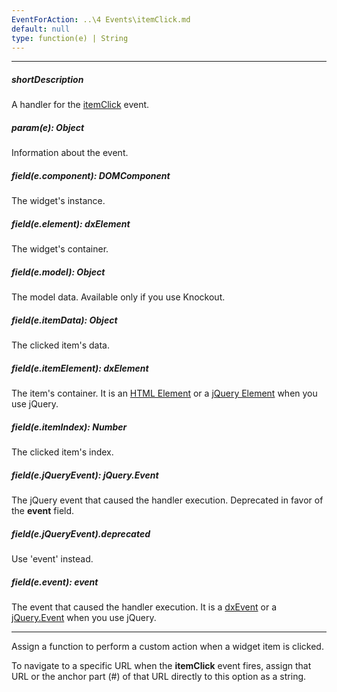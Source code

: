 ```yaml
---
EventForAction: ..\4 Events\itemClick.md
default: null
type: function(e) | String
---
```

---
##### shortDescription
A handler for the [itemClick](/api-reference/10%20UI%20Widgets/CollectionWidget/4%20Events/itemClick.md '{basewidgetpath}/Events/#itemClick') event.

##### param(e): Object
Information about the event.

##### field(e.component): DOMComponent
The widget's instance.

##### field(e.element): dxElement
The widget's container.

##### field(e.model): Object
The model data. Available only if you use Knockout.

##### field(e.itemData): Object
The clicked item's data.

##### field(e.itemElement): dxElement
The item's container. It is an [HTML Element](https://developer.mozilla.org/en-US/docs/Web/API/HTMLElement) or a [jQuery Element](https://api.jquery.com/Types/#jQuery) when you use jQuery.

##### field(e.itemIndex): Number
The clicked item's index.

##### field(e.jQueryEvent): jQuery.Event
The jQuery event that caused the handler execution. Deprecated in favor of the **event** field.

##### field(e.jQueryEvent).deprecated
Use 'event' instead.

##### field(e.event): event
The event that caused the handler execution. It is a [dxEvent](/api-reference/50%20Common/Object%20Structures/dxEvent '/Documentation/ApiReference/Common/Object_Structures/dxEvent/') or a [jQuery.Event](https://api.jquery.com/Types/#Event) when you use jQuery.

---
Assign a function to perform a custom action when a widget item is clicked.

To navigate to a specific URL when the **itemClick** event fires, assign that URL or the anchor part (#) of that URL directly to this option as a string.